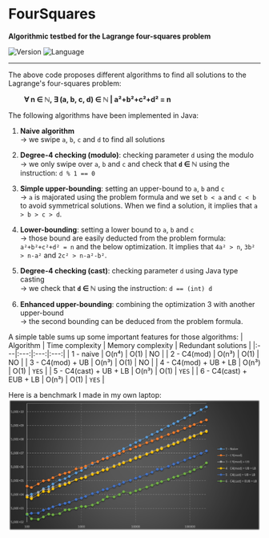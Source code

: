# FourSquares

**Algorithmic testbed for the Lagrange four-squares problem**

![Version](https://img.shields.io/badge/Version-1.0-blue)
![Language](https://img.shields.io/badge/Language-JavaSE-1.8-green)

------

The above code proposes different algorithms to find all solutions to the Lagrange's four-squares problem:

&nbsp; &nbsp; &nbsp; &nbsp; **∀ n ∈ ℕ, ∃ (a, b, c, d) ∈ ℕ | a²+b²+c²+d² = n**

The following algorithms have been implemented in Java:

1) **Naive algorithm**<br/>→ we swipe `a`, `b`, `c` and `d` to find all solutions

2) **Degree-4 checking (modulo)**: checking parameter `d` using the modulo<br/>→ we only swipe over `a`, `b` and `c` and check that **`d` ∈ ℕ** using the instruction: `d % 1 == 0`

3) **Simple upper-bounding**: setting an upper-bound to `a`, `b` and `c`<br/>→ `a` is majorated using the problem formula and we set `b < a` and `c < b` to avoid symmetrical solutions. When we find a solution, it implies that `a > b > c > d`.

4) **Lower-bounding**: setting a lower bound to `a`, `b` and `c`<br/>→ those bound are easily deducted from the problem formula: `a²+b²+c²+d² = n` and the below optimization. It implies that `4a² > n`, `3b² > n-a²` and `2c² > n-a²-b²`.

5) **Degree-4 checking (cast)**: checking parameter `d` using Java type casting<br/>→ we check that **`d` ∈ ℕ** using the instruction: `d == (int) d`

6) **Enhanced upper-bounding**: combining the optimization 3 with another upper-bound<br/>→ the second bounding can be deduced from the problem formula.

A simple table sums up some important features for those algorithms:
| Algorithm | Time complexity | Memory complexity | Redundant solutions |
|:---|:---:|:---:|:---:|
| 1 - naive | O(n⁴) | O(1) | NO |
| 2 - C4(mod) | O(n³) | O(1) | NO |
| 3 - C4(mod) + UB | O(n³) | O(1) | NO |
| 4 - C4(mod) + UB + LB | O(n³) | O(1) | `YES` |
| 5 - C4(cast) + UB + LB | O(n³) | O(1) | `YES` |
| 6 - C4(cast) + EUB + LB | O(n³) | O(1) | `YES` |

Here is a benchmark I made in my own laptop:
![Benchmark from 100 to 200.000](res/benchmark_1e2_2e6.png)
